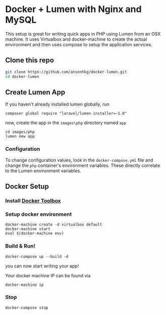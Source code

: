 # Docker + Lumen with Nginx and MySQL

This setup is great for writing quick apps in PHP using Lumen from an OSX machine. It uses Virtualbox and docker-machine to create the actual environment and then uses compose to setup the application services.

## Clone this repo

```bash
git clone https://github.com/ansonhkg/docker-lumen.git
cd docker-lumen
```

## Create Lumen App

If you haven't already installed lumen globally, run

```
composer global require "laravel/lumen-installer=~1.0"
```

now, create the app in the `images\php` directory named `app`

```
cd images/php
lumen new app
```

### Configuration

To change configuration values, look in the `docker-compose.yml` file and change the `php` container's environment variables. These directly correlate to the Lumen environment variables.

## Docker Setup
### Install [Docker Toolbox](https://www.docker.com/products/docker-toolbox)

### Setup docker environment

```
docker-machine create -d virtualbox default
docker-machine start
eval $(docker-machine env)
```

### Build & Run!

```
docker-compose up --build -d
```
you can now start writing your app!  

Your docker machine IP can be found via

```
docker-machine ip
```

### Stop

```
docker-compose stop
```
